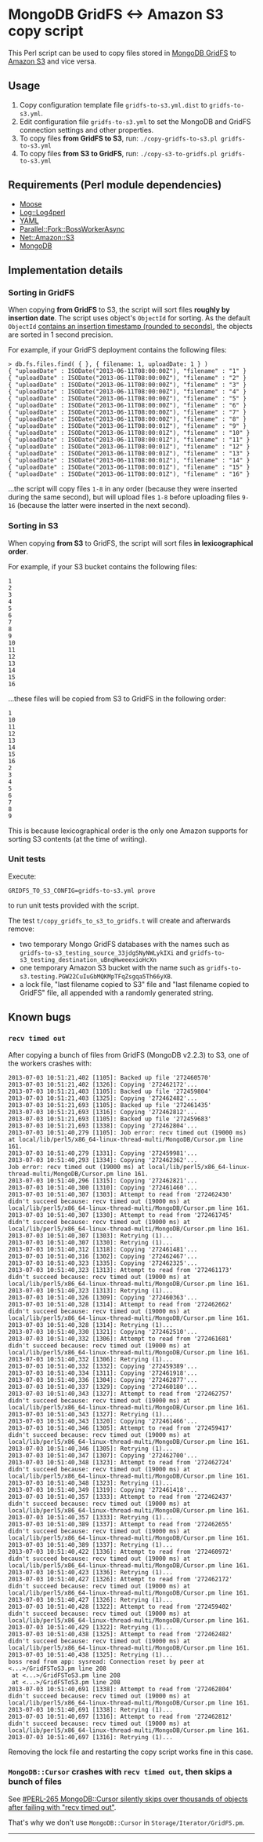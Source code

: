 # MongoDB GridFS <-> Amazon S3 copy script

This Perl script can be used to copy files stored in [MongoDB GridFS][gridfs] to [Amazon S3][s3] and vice versa.


## Usage

1. Copy configuration template file `gridfs-to-s3.yml.dist` to `gridfs-to-s3.yml`.
2. Edit configuration file `gridfs-to-s3.yml` to set the MongoDB and GridFS connection settings and other properties.
3. To copy files **from GridFS to S3**, run: `./copy-gridfs-to-s3.pl gridfs-to-s3.yml`
4. To copy files **from S3 to GridFS**, run: `./copy-s3-to-gridfs.pl gridfs-to-s3.yml`


## Requirements (Perl module dependencies)

* [Moose](http://search.cpan.org/dist/Moose/)
* [Log::Log4perl](http://search.cpan.org/dist/Log-Log4perl/)
* [YAML](http://search.cpan.org/dist/YAML/)
* [Parallel::Fork::BossWorkerAsync](http://search.cpan.org/dist/Parallel-Fork-BossWorkerAsync/)
* [Net::Amazon::S3](http://search.cpan.org/dist/Net-Amazon-S3/)
* [MongoDB](http://search.cpan.org/dist/MongoDB/)


## Implementation details

### Sorting in GridFS

When copying **from GridFS** to S3, the script will sort files **roughly by insertion date**. The script uses object's `ObjectId` for sorting. As the default `ObjectId` [contains an insertion timestamp (rounded to seconds)][mongodb-objectid], the objects are sorted in 1 second precision.

For example, if your GridFS deployment contains the following files:

	> db.fs.files.find( { }, { filename: 1, uploadDate: 1 } )
	{ "uploadDate" : ISODate("2013-06-11T08:00:00Z"), "filename" : "1" }
	{ "uploadDate" : ISODate("2013-06-11T08:00:00Z"), "filename" : "2" }
	{ "uploadDate" : ISODate("2013-06-11T08:00:00Z"), "filename" : "3" }
	{ "uploadDate" : ISODate("2013-06-11T08:00:00Z"), "filename" : "4" }
	{ "uploadDate" : ISODate("2013-06-11T08:00:00Z"), "filename" : "5" }
	{ "uploadDate" : ISODate("2013-06-11T08:00:00Z"), "filename" : "6" }
	{ "uploadDate" : ISODate("2013-06-11T08:00:00Z"), "filename" : "7" }
	{ "uploadDate" : ISODate("2013-06-11T08:00:00Z"), "filename" : "8" }
	{ "uploadDate" : ISODate("2013-06-11T08:00:01Z"), "filename" : "9" }
	{ "uploadDate" : ISODate("2013-06-11T08:00:01Z"), "filename" : "10" }
	{ "uploadDate" : ISODate("2013-06-11T08:00:01Z"), "filename" : "11" }
	{ "uploadDate" : ISODate("2013-06-11T08:00:01Z"), "filename" : "12" }
	{ "uploadDate" : ISODate("2013-06-11T08:00:01Z"), "filename" : "13" }
	{ "uploadDate" : ISODate("2013-06-11T08:00:01Z"), "filename" : "14" }
	{ "uploadDate" : ISODate("2013-06-11T08:00:01Z"), "filename" : "15" }
	{ "uploadDate" : ISODate("2013-06-11T08:00:01Z"), "filename" : "16" }

...the script will copy files `1-8` in any order (because they were inserted during the same second), but will upload files `1-8` before uploading files `9-16` (because the latter were inserted in the next second).


### Sorting in S3

When copying **from S3** to GridFS, the script will sort files **in lexicographical order**.

For example, if your S3 bucket contains the following files:

	1
	2
	3
	4
	5
	6
	7
	8
	9
	10
	11
	12
	13
	14
	15
	16

...these files will be copied from S3 to GridFS in the following order:

	1
	10
	11
	12
	13
	14
	15
	16
	2
	3
	4
	5
	6
	7
	8
	9

This is because lexicographical order is the only one Amazon supports for sorting S3 contents (at the time of writing).


### Unit tests

Execute:

	GRIDFS_TO_S3_CONFIG=gridfs-to-s3.yml prove

to run unit tests provided with the script.

The test `t/copy_gridfs_to_s3_to_gridfs.t` will create and afterwards remove:

* two temporary Mongo GridFS databases with the names such as `gridfs-to-s3_testing_source_33jdgSNyNWLykIXi` and `gridfs-to-s3_testing_destination_uBnqHweeexioHcXn`
* one temporary Amazon S3 bucket with the name such as `gridfs-to-s3.testing.PGW22CuIuGbMQKMpTFqZsgqa5Th66yXB`.
* a lock file, "last filename copied to S3" file and "last filename copied to GridFS" file, all appended with a randomly generated string.


## Known bugs

### `recv timed out`

After copying a bunch of files from GridFS (MongoDB v2.2.3) to S3, one of the workers crashes with:

	2013-07-03 10:51:21,402 [1105]: Backed up file '272460570'
	2013-07-03 10:51:21,402 [1326]: Copying '272462172'...
	2013-07-03 10:51:21,403 [1105]: Backed up file '272459804'
	2013-07-03 10:51:21,403 [1325]: Copying '272462482'...
	2013-07-03 10:51:21,693 [1105]: Backed up file '272461435'
	2013-07-03 10:51:21,693 [1316]: Copying '272462812'...
	2013-07-03 10:51:21,693 [1105]: Backed up file '272459683'
	2013-07-03 10:51:21,693 [1338]: Copying '272462804'...
	2013-07-03 10:51:40,279 [1105]: Job error: recv timed out (19000 ms) at local/lib/perl5/x86_64-linux-thread-multi/MongoDB/Cursor.pm line 161.
	2013-07-03 10:51:40,279 [1331]: Copying '272459981'...
	2013-07-03 10:51:40,293 [1334]: Copying '272462362'...
	Job error: recv timed out (19000 ms) at local/lib/perl5/x86_64-linux-thread-multi/MongoDB/Cursor.pm line 161.
	2013-07-03 10:51:40,296 [1315]: Copying '272462821'...
	2013-07-03 10:51:40,300 [1310]: Copying '272461460'...
	2013-07-03 10:51:40,307 [1303]: Attempt to read from '272462430' didn't succeed because: recv timed out (19000 ms) at local/lib/perl5/x86_64-linux-thread-multi/MongoDB/Cursor.pm line 161.
	2013-07-03 10:51:40,307 [1330]: Attempt to read from '272461745' didn't succeed because: recv timed out (19000 ms) at local/lib/perl5/x86_64-linux-thread-multi/MongoDB/Cursor.pm line 161.
	2013-07-03 10:51:40,307 [1303]: Retrying (1)...
	2013-07-03 10:51:40,307 [1330]: Retrying (1)...
	2013-07-03 10:51:40,312 [1318]: Copying '272461481'...
	2013-07-03 10:51:40,316 [1302]: Copying '272462467'...
	2013-07-03 10:51:40,323 [1335]: Copying '272462325'...
	2013-07-03 10:51:40,323 [1313]: Attempt to read from '272461173' didn't succeed because: recv timed out (19000 ms) at local/lib/perl5/x86_64-linux-thread-multi/MongoDB/Cursor.pm line 161.
	2013-07-03 10:51:40,323 [1313]: Retrying (1)...
	2013-07-03 10:51:40,326 [1309]: Copying '272460363'...
	2013-07-03 10:51:40,328 [1314]: Attempt to read from '272462662' didn't succeed because: recv timed out (19000 ms) at local/lib/perl5/x86_64-linux-thread-multi/MongoDB/Cursor.pm line 161.
	2013-07-03 10:51:40,328 [1314]: Retrying (1)...
	2013-07-03 10:51:40,330 [1321]: Copying '272462510'...
	2013-07-03 10:51:40,332 [1306]: Attempt to read from '272461681' didn't succeed because: recv timed out (19000 ms) at local/lib/perl5/x86_64-linux-thread-multi/MongoDB/Cursor.pm line 161.
	2013-07-03 10:51:40,332 [1306]: Retrying (1)...
	2013-07-03 10:51:40,332 [1332]: Copying '272459389'...
	2013-07-03 10:51:40,334 [1311]: Copying '272461918'...
	2013-07-03 10:51:40,336 [1304]: Copying '272462877'...
	2013-07-03 10:51:40,337 [1329]: Copying '272460180'...
	2013-07-03 10:51:40,343 [1327]: Attempt to read from '272462757' didn't succeed because: recv timed out (19000 ms) at local/lib/perl5/x86_64-linux-thread-multi/MongoDB/Cursor.pm line 161.
	2013-07-03 10:51:40,343 [1327]: Retrying (1)...
	2013-07-03 10:51:40,343 [1320]: Copying '272461466'...
	2013-07-03 10:51:40,346 [1305]: Attempt to read from '272459417' didn't succeed because: recv timed out (19000 ms) at local/lib/perl5/x86_64-linux-thread-multi/MongoDB/Cursor.pm line 161.
	2013-07-03 10:51:40,346 [1305]: Retrying (1)...
	2013-07-03 10:51:40,347 [1307]: Copying '272462700'...
	2013-07-03 10:51:40,348 [1323]: Attempt to read from '272462724' didn't succeed because: recv timed out (19000 ms) at local/lib/perl5/x86_64-linux-thread-multi/MongoDB/Cursor.pm line 161.
	2013-07-03 10:51:40,348 [1323]: Retrying (1)...
	2013-07-03 10:51:40,349 [1319]: Copying '272461418'...
	2013-07-03 10:51:40,357 [1333]: Attempt to read from '272462437' didn't succeed because: recv timed out (19000 ms) at local/lib/perl5/x86_64-linux-thread-multi/MongoDB/Cursor.pm line 161.
	2013-07-03 10:51:40,357 [1333]: Retrying (1)...
	2013-07-03 10:51:40,389 [1337]: Attempt to read from '272462655' didn't succeed because: recv timed out (19000 ms) at local/lib/perl5/x86_64-linux-thread-multi/MongoDB/Cursor.pm line 161.
	2013-07-03 10:51:40,389 [1337]: Retrying (1)...
	2013-07-03 10:51:40,422 [1336]: Attempt to read from '272460972' didn't succeed because: recv timed out (19000 ms) at local/lib/perl5/x86_64-linux-thread-multi/MongoDB/Cursor.pm line 161.
	2013-07-03 10:51:40,423 [1336]: Retrying (1)...
	2013-07-03 10:51:40,427 [1326]: Attempt to read from '272462172' didn't succeed because: recv timed out (19000 ms) at local/lib/perl5/x86_64-linux-thread-multi/MongoDB/Cursor.pm line 161.
	2013-07-03 10:51:40,427 [1326]: Retrying (1)...
	2013-07-03 10:51:40,428 [1322]: Attempt to read from '272459402' didn't succeed because: recv timed out (19000 ms) at local/lib/perl5/x86_64-linux-thread-multi/MongoDB/Cursor.pm line 161.
	2013-07-03 10:51:40,429 [1322]: Retrying (1)...
	2013-07-03 10:51:40,438 [1325]: Attempt to read from '272462482' didn't succeed because: recv timed out (19000 ms) at local/lib/perl5/x86_64-linux-thread-multi/MongoDB/Cursor.pm line 161.
	2013-07-03 10:51:40,438 [1325]: Retrying (1)...
	boss read from app: sysread: Connection reset by peer at <...>/GridFSToS3.pm line 208
	 at <...>/GridFSToS3.pm line 208
	 at <...>/GridFSToS3.pm line 208
	2013-07-03 10:51:40,691 [1338]: Attempt to read from '272462804' didn't succeed because: recv timed out (19000 ms) at local/lib/perl5/x86_64-linux-thread-multi/MongoDB/Cursor.pm line 161.
	2013-07-03 10:51:40,691 [1338]: Retrying (1)...
	2013-07-03 10:51:40,697 [1316]: Attempt to read from '272462812' didn't succeed because: recv timed out (19000 ms) at local/lib/perl5/x86_64-linux-thread-multi/MongoDB/Cursor.pm line 161.
	2013-07-03 10:51:40,697 [1316]: Retrying (1)...

Removing the lock file and restarting the copy script works fine in this case.


### `MongoDB::Cursor` crashes with `recv timed out`, then skips a bunch of files

See [#PERL-265 MongoDB::Cursor silently skips over thousands of objects after failing with "recv timed out"](https://jira.mongodb.org/browse/PERL-265).

That's why we don't use `MongoDB::Cursor` in `Storage/Iterator/GridFS.pm`.


---

[gridfs]: http://docs.mongodb.org/manual/core/gridfs/
[s3]: http://aws.amazon.com/s3/
[mongodb-objectid]: http://docs.mongodb.org/manual/reference/object-id/

